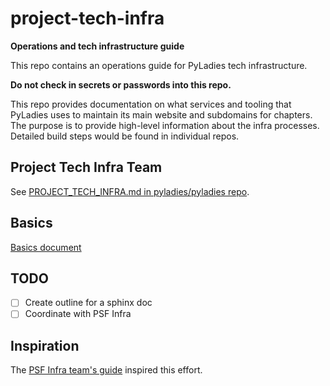 # project-tech-infra
**Operations and tech infrastructure guide**

This repo contains an operations guide for PyLadies tech infrastructure.

**Do not check in secrets or passwords into this repo.**

This repo provides documentation on what services and tooling that PyLadies uses
to maintain its main website and subdomains for chapters. The purpose is to provide
high-level information about the infra processes. Detailed build steps
would be found in individual repos.

## Project Tech Infra Team

See [PROJECT_TECH_INFRA.md in pyladies/pyladies repo](https://github.com/pyladies/pyladies/PROJECT_TECH_INFRA.md).

## Basics

[Basics document](./basics.md)

## TODO
- [ ] Create outline for a sphinx doc
- [ ] Coordinate with PSF Infra 

## Inspiration

The [PSF Infra team's guide](https://infra.psf.io/) inspired this effort.
